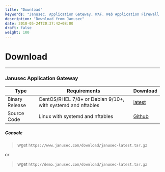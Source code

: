 ```yaml
---
title: "Download"
keywords: "Janusec, Application Gateway, WAF, Web Application Firewall, WebCruiser, Web Vulnerability Scanner"
description: "Download from Janusec"
date: 2018-05-24T20:37:42+08:00
draft: false
weight: 100
---
```


# Download
----

### Janusec Application Gateway  

| Type     | Requirements | Download |
|----------|--------------|----------|
|Binary Release | CentOS/RHEL 7/8+ or Debian 9/10+, with systemd and nftables | [latest](https://www.janusec.com/download/janusec-latest.tar.gz)    |  
|Source Code    | Linux with systemd and nftables                             | [Github](https://github.com/Janusec/janusec)                           |


##### Console  

> wget `https://www.janusec.com/download/janusec-latest.tar.gz`   

or

> wget `http://demo.janusec.com/download/janusec-latest.tar.gz`  



